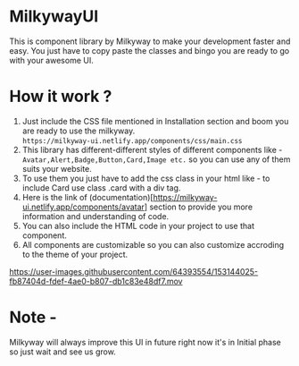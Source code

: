 # MilkywayUI
 
 This is component library by Milkyway to make your development faster and easy. You just have to copy paste the classes and bingo you are ready to go with your awesome UI.
 
 # How it work ?
 
 1. Just include the CSS file mentioned in Installation section and boom you are ready to use the milkyway.\
 ```https://milkyway-ui.netlify.app/components/css/main.css```
 3. This library has different-different styles of different components like - ```Avatar,Alert,Badge,Button,Card,Image etc.``` so you can use any of them suits your website.
 4. To use them you just have to add the css class in your html like - to include Card use class .card with a div tag.
 5. Here is the link of (documentation)[https://milkyway-ui.netlify.app/components/avatar] section to provide you more information and understanding of code.
 6. You can also include the HTML code in your project to use that component.
 7. All components are customizable so you can also customize accroding to the theme of your project.
 
 https://user-images.githubusercontent.com/64393554/153144025-fb87404d-fdef-4ae0-b807-db1c83e48df7.mov
 
 
 # Note -
 
 Milkyway will always improve this UI in future right now it's in Initial phase so just wait and see us grow.
 

